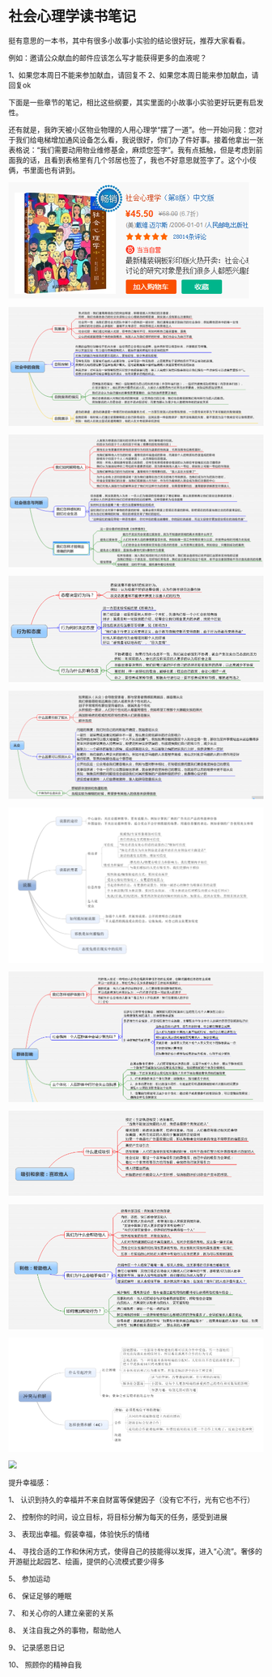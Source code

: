 # 社会心理学读书笔记 #

挺有意思的一本书，其中有很多小故事小实验的结论很好玩，推荐大家看看。

例如：邀请公众献血的邮件应该怎么写才能获得更多的血液呢？

1、如果您本周日不能来参加献血，请回复不
2、如果您本周日能来参加献血，请回复ok

下面是一些章节的笔记，相比这些纲要，其实里面的小故事小实验更好玩更有启发性。

还有就是，我昨天被小区物业物理的人用心理学“摆了一道”。他一开始问我：您对于我们给电梯增加通风设备怎么看，我说很好，你们办了件好事。接着他拿出一张表格说：“我们需要动用物业维修基金，麻烦您签字”。我有点抵触，但是考虑到前面我的话，且看到表格里有几个邻居也签了，我也不好意思就签字了。这个小伎俩，书里面也有讲到。

![](img/psyc/1.jpg)

![](img/psyc/2.jpg)

![](img/psyc/3.jpg)

![](img/psyc/4.jpg)

![](img/psyc/5.jpg)

![](img/psyc/6.jpg)

![](img/psyc/7.jpg)

![](img/psyc/8.jpg)

![](img/psyc/9.jpg)

![](img/psyc/10.jpg)

![](img/psyc/11.jpg)




提升幸福感：

1、  认识到持久的幸福并不来自财富等保健因子（没有它不行，光有它也不行）

2、  控制你的时间，设立目标，将目标分解为每天的任务，感受到进展

3、  表现出幸福。假装幸福，体验快乐的情绪

4、  寻找合适的工作和休闲方式，使得自己的技能得以发挥，进入“心流”。奢侈的开游艇比起园艺、绘画，提供的心流模式要少得多

5、  参加运动

6、  保证足够的睡眠

7、  和关心你的人建立亲密的关系

8、  关注自我之外的事物，帮助他人

9、  记录感恩日记

10、              照顾你的精神自我
